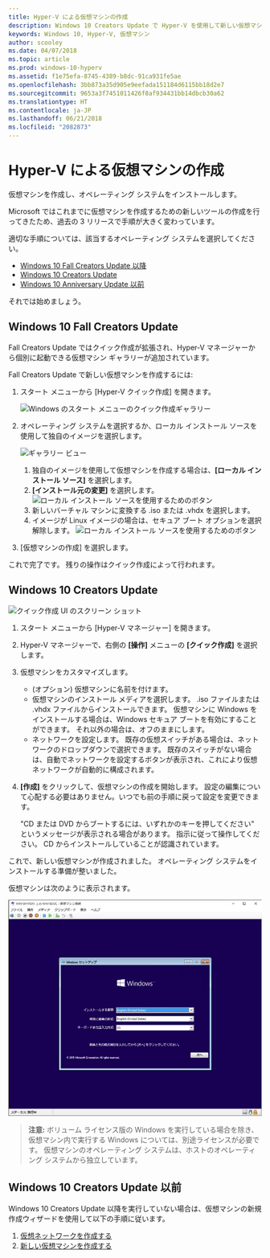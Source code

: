 ```yaml
---
title: Hyper-V による仮想マシンの作成
description: Windows 10 Creators Update で Hyper-V を使用して新しい仮想マシンを作成する
keywords: Windows 10, Hyper-V, 仮想マシン
author: scooley
ms.date: 04/07/2018
ms.topic: article
ms.prod: windows-10-hyperv
ms.assetid: f1e75efa-8745-4389-b8dc-91ca931fe5ae
ms.openlocfilehash: 3bb873a35d905e9eefada151184d6115bb18d2e7
ms.sourcegitcommit: 9653a3f7451011426f8af934431bb14dbcb30a62
ms.translationtype: HT
ms.contentlocale: ja-JP
ms.lasthandoff: 06/21/2018
ms.locfileid: "2082873"
---
```

# <a name="create-a-virtual-machine-with-hyper-v"></a>Hyper-V による仮想マシンの作成

仮想マシンを作成し、オペレーティング システムをインストールします。

Microsoft ではこれまでに仮想マシンを作成するための新しいツールの作成を行ってきたため、過去の 3 リリースで手順が大きく変わっています。

適切な手順については、該当するオペレーティング システムを選択してください。

* [Windows 10 Fall Creators Update 以降](quick-create-virtual-machine.md#windows-10-fall-creators-update)
* [Windows 10 Creators Update](quick-create-virtual-machine.md#windows-10-creators-update)
* [Windows 10 Anniversary Update 以前](quick-create-virtual-machine.md#before-windows-10-creators-update)

それでは始めましょう。

## <a name="windows-10-fall-creators-update"></a>Windows 10 Fall Creators Update

Fall Creators Update ではクイック作成が拡張され、Hyper-V マネージャーから個別に起動できる仮想マシン ギャラリーが追加されています。

Fall Creators Update で新しい仮想マシンを作成するには:

1. スタート メニューから [Hyper-V クイック作成] を開きます。

    ![Windows のスタート メニューのクイック作成ギャラリー](media/quick-create-start-menu.png)

1. オペレーティング システムを選択するか、ローカル インストール ソースを使用して独自のイメージを選択します。

    ![ギャラリー ビュー](media/vmgallery.png)

    1. 独自のイメージを使用して仮想マシンを作成する場合は、**[ローカル インストール ソース]** を選択します。
    1. **[インストール元の変更]** を選択します。
      ![ローカル インストール ソースを使用するためのボタン](media/change-source.png)
    1. 新しいバーチャル マシンに変換する .iso または .vhdx を選択します。
    1. イメージが Linux イメージの場合は、セキュア ブート オプションを選択解除します。
      ![ローカル インストール ソースを使用するためのボタン](media/toggle-secure-boot.png)

1. [仮想マシンの作成] を選択します。

これで完了です。  残りの操作はクイック作成によって行われます。

## <a name="windows-10-creators-update"></a>Windows 10 Creators Update

![クイック作成 UI のスクリーン ショット](media/quickcreatesteps_inked.jpg)

1. スタート メニューから [Hyper-V マネージャー] を開きます。

1. Hyper-V マネージャーで、右側の **[操作]** メニューの **[クイック作成]** を選択します。

1. 仮想マシンをカスタマイズします。

    * (オプション) 仮想マシンに名前を付けます。
    * 仮想マシンのインストール メディアを選択します。 .iso ファイルまたは .vhdx ファイルからインストールできます。
    仮想マシンに Windows をインストールする場合は、Windows セキュア ブートを有効にすることができます。 それ以外の場合は、オフのままにします。
    * ネットワークを設定します。
    既存の仮想スイッチがある場合は、ネットワークのドロップダウンで選択できます。 既存のスイッチがない場合は、自動でネットワークを設定するボタンが表示され、これにより仮想ネットワークが自動的に構成されます。

1. **[作成]** をクリックして、仮想マシンの作成を開始します。 設定の編集について心配する必要はありません。いつでも前の手順に戻って設定を変更できます。

    "CD または DVD からブートするには、いずれかのキーを押してください" というメッセージが表示される場合があります。 指示に従って操作してください。  CD からインストールしていることが認識されています。

これで、新しい仮想マシンが作成されました。  オペレーティング システムをインストールする準備が整いました。

仮想マシンは次のように表示されます。

![仮想マシンの開始画面](media/OSDeploy_upd.png)

> **注意:** ボリューム ライセンス版の Windows を実行している場合を除き、仮想マシン内で実行する Windows については、別途ライセンスが必要です。 仮想マシンのオペレーティング システムは、ホストのオペレーティング システムから独立しています。

## <a name="before-windows-10-creators-update"></a>Windows 10 Creators Update 以前

Windows 10 Creators Update 以降を実行していない場合は、仮想マシンの新規作成ウィザードを使用して以下の手順に従います。

1. [仮想ネットワークを作成する](connect-to-network.md)
1. [新しい仮想マシンを作成する](create-virtual-machine.md)
